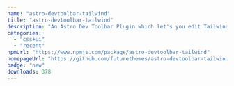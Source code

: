```yaml
---
name: "astro-devtoolbar-tailwind"
title: "astro-devtoolbar-tailwind"
description: "An Astro Dev Toolbar Plugin which let's you edit Tailwind classes in the browser!"
categories:
  - "css+ui"
  - "recent"
npmUrl: "https://www.npmjs.com/package/astro-devtoolbar-tailwind"
homepageUrl: "https://github.com/futurethemes/astro-devtoolbar-tailwind"
badge: "new"
downloads: 378
---
```

